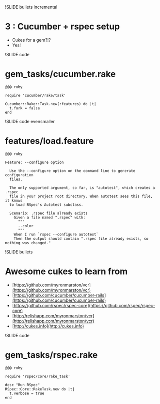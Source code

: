 !SLIDE bullets incremental

# 3 : Cucumber + rspec setup
* Cukes for a gem?!?
* Yes!



!SLIDE code

# gem_tasks/cucumber.rake

    @@@ ruby
    
    require 'cucumber/rake/task'

    Cucumber::Rake::Task.new(:features) do |t|
      t.fork = false
    end
    
    
        
!SLIDE code evensmaller

# features/load.feature

    @@@ ruby

    Feature: --configure option

      Use the --configure option on the command line to generate configuration
      files.

      The only supported argument, so far, is "autotest", which creates a .rspec
      file in your project root directory. When autotest sees this file, it knows
      to load RSpec's Autotest subclass.

      Scenario: .rspec file already exists
        Given a file named ".rspec" with:
          """
          --color
          """
        When I run `rspec --configure autotest`
        Then the output should contain ".rspec file already exists, so nothing was changed."    
    
    
!SLIDE bullets

# Awesome cukes to learn from
* [https://github.com/myronmarston/vcr](https://github.com/myronmarston/vcr)
* [https://github.com/cucumber/cucumber-rails](https://github.com/cucumber/cucumber-rails)
* [https://github.com/rspec/rspec-core](https://github.com/rspec/rspec-core)
* [http://relishapp.com/myronmarston/vcr](http://relishapp.com/myronmarston/vcr)
* [http://cukes.info](http://cukes.info)


!SLIDE code

# gem_tasks/rspec.rake

    @@@ ruby

    require 'rspec/core/rake_task'

    desc "Run RSpec"
    RSpec::Core::RakeTask.new do |t|
      t.verbose = true
    end